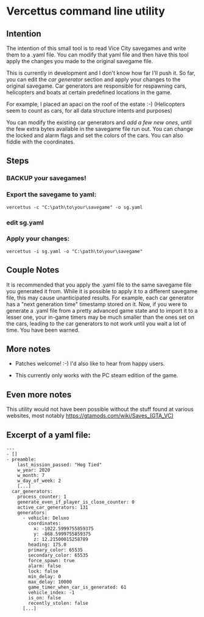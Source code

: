 # Vercettus command line utility

## Intention

The intention of this small tool is to read Vice City savegames
and write them to a .yaml file. You can modify that yaml file
and then have this tool apply the changes you made to the
original savegame file.

This is currently in development and I don't know how far I'll push
it. So far, you can edit the *car generator* section and apply your
changes to the original savegame. Car generators are responsible for
respawning cars, helicopters and boats at certain predefined locations
in the game.

For example, I placed an apaci on the roof of the estate :-)
(Helicopters seem to count as cars, for all data structure intents and
purposes)

You can modify the existing car generators and *add _a few_ new ones*,
until the few extra bytes available in the savegame file run out. You
can change the locked and alarm flags and set the colors of the cars.
You can also fiddle with the coordinates.

## Steps

### BACKUP your savegames!

### Export the savegame to yaml:

    vercettus -c "C:\path\to\your\savegame" -o sg.yaml

### edit sg.yaml

### Apply your changes:

    vercettus -i sg.yaml -o "C:\path\to\your\savegame"

## Couple Notes

It is recommended that you apply the .yaml file to the same savegame
file you generated it from. While it is possible to apply it to a
different savegame file, this may cause unanticipated results. For
example, each car generator has a "next generation time" timestamp
stored on it. Now, if you were to generate a .yaml file from a pretty
advanced game state and to import it to a lesser one, your in-game
timers may be much smaller than the ones set on the cars, leading to
the car generators to not work until you wait a lot of time. You have
been warned.

## More notes

* Patches welcome! :-) I'd also like to hear from happy users.

* This currently only works with the PC steam edition of the game.

## Even more notes

This utility would not have been possible without the stuff found at
various websites, most notably https://gtamods.com/wiki/Saves_(GTA_VC)

## Excerpt of a yaml file:

    ---
    - []
    - preamble:
        last_mission_passed: "Hog Tied"
        w_year: 2020
        w_month: 7
        w_day_of_week: 2
        [...]
      car_generators:
        process_counter: 1
        generate_even_if_player_is_close_counter: 0
        active_car_generators: 131
        generators:
          - vehicle: Deluxo
            coordinates:
              x: -1022.5999755859375
              y: -868.5999755859375
              z: 12.21500015258789
            heading: 175.0
            primary_color: 65535
            secondary_color: 65535
            force_spawn: true
            alarm: false
            lock: false
            min_delay: 0
            max_delay: 10000
            game_timer_when_car_is_generated: 61
            vehicle_index: -1
            is_on: false
            recently_stolen: false
          [...]
